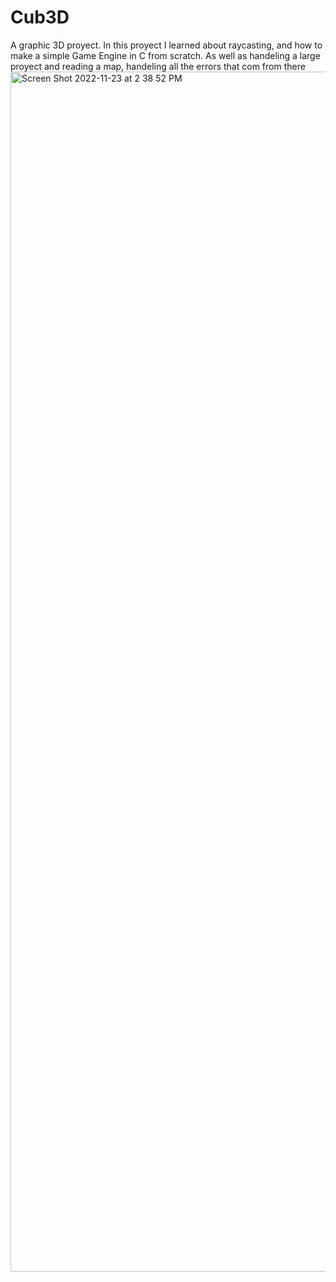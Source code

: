 # Cub3D
A graphic 3D proyect.
In this proyect I learned about raycasting, and how to make a simple Game Engine in C from scratch. 
As well as handeling a large proyect and reading a map, handeling all the errors that com from there
<img width="1920" alt="Screen Shot 2022-11-23 at 2 38 52 PM" src="https://user-images.githubusercontent.com/54906074/203562068-3cce32d7-9bca-4670-8f1e-10b63edf554b.png">
